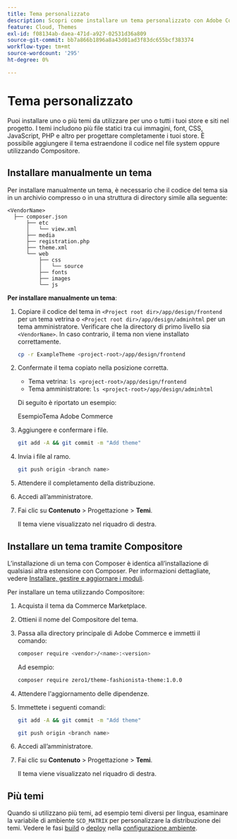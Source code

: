 ```yaml
---
title: Tema personalizzato
description: Scopri come installare un tema personalizzato con Adobe Commerce sull’infrastruttura cloud.
feature: Cloud, Themes
exl-id: f08134ab-daea-471d-a927-02531d36a809
source-git-commit: bb7a866b1896a8a43d01ad3f83dc655bcf383374
workflow-type: tm+mt
source-wordcount: '295'
ht-degree: 0%

---
```


# Tema personalizzato

Puoi installare uno o più temi da utilizzare per uno o tutti i tuoi store e siti nel progetto. I temi includono più file statici tra cui immagini, font, CSS, JavaScript, PHP e altro per progettare completamente i tuoi store. È possibile aggiungere il tema estraendone il codice nel file system oppure utilizzando Compositore.

## Installare manualmente un tema

Per installare manualmente un tema, è necessario che il codice del tema sia in un archivio compresso o in una struttura di directory simile alla seguente:

```text
<VendorName>
  ├── composer.json
      ├── etc
      │   └── view.xml
      ├── media
      ├── registration.php
      ├── theme.xml
      └── web
          ├── css
          │   └── source
          ├── fonts
          ├── images
          └── js
```

**Per installare manualmente un tema**:

1. Copiare il codice del tema in `<Project root dir>/app/design/frontend` per un tema vetrina o `<Project root dir>/app/design/adminhtml` per un tema amministratore. Verificare che la directory di primo livello sia `<VendorName>`. In caso contrario, il tema non viene installato correttamente.

   ```bash
   cp -r ExampleTheme <project-root>/app/design/frontend
   ```

1. Confermate il tema copiato nella posizione corretta.

   * Tema vetrina: `ls <project-root>/app/design/frontend`
   * Tema amministratore: `ls <project-root>/app/design/adminhtml`

   Di seguito è riportato un esempio:

   EsempioTema Adobe Commerce

1. Aggiungere e confermare i file.

   ```bash
   git add -A && git commit -m "Add theme"
   ```

1. Invia i file al ramo.

   ```bash
   git push origin <branch name>
   ```

1. Attendere il completamento della distribuzione.
1. Accedi all’amministratore.
1. Fai clic su **Contenuto** > Progettazione > **Temi**.

   Il tema viene visualizzato nel riquadro di destra.

## Installare un tema tramite Compositore

L’installazione di un tema con Composer è identica all’installazione di qualsiasi altra estensione con Composer. Per informazioni dettagliate, vedere [Installare, gestire e aggiornare i moduli](extensions.md).

Per installare un tema utilizzando Compositore:

1. Acquista il tema da Commerce Marketplace.
1. Ottieni il nome del Compositore del tema.
1. Passa alla directory principale di Adobe Commerce e immetti il comando:

   ```bash
   composer require <vendor>/<name>:<version>
   ```

   Ad esempio:

   ```bash
   composer require zero1/theme-fashionista-theme:1.0.0
   ```

1. Attendere l&#39;aggiornamento delle dipendenze.
1. Immettete i seguenti comandi:

   ```bash
   git add -A && git commit -m "Add theme"
   ```

   ```bash
   git push origin <branch name>
   ```

1. Accedi all’amministratore.
1. Fai clic su **Contenuto** > Progettazione > **Temi**.

   Il tema viene visualizzato nel riquadro di destra.

## Più temi

Quando si utilizzano più temi, ad esempio temi diversi per lingua, esaminare la variabile di ambiente `SCD_MATRIX` per personalizzare la distribuzione dei temi. Vedere le fasi [build](../environment/variables-build.md#scd_matrix) o [deploy](../environment/variables-deploy.md#scd_matrix) nella [configurazione ambiente](../environment/configure-env-yaml.md).
